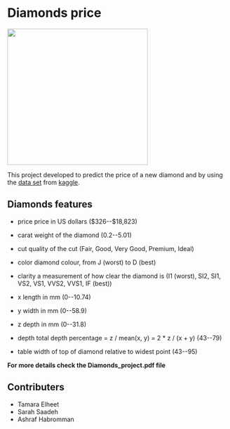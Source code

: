 # Diamonds price 


<img src="https://www.ministryofdiamond.com/wp-content/uploads/2019/12/lab-grown-diamond-new-2.jpg" width="320" height="310">

This project developed to predict the price of a new diamond and by using the [data set](https://www.kaggle.com/shivam2503/diamonds) from [kaggle](https://www.kaggle.com/).

## Diamonds features 

* price price in US dollars (\$326--\$18,823)

* carat weight of the diamond (0.2--5.01)

* cut quality of the cut (Fair, Good, Very Good, Premium, Ideal)

* color diamond colour, from J (worst) to D (best)

* clarity a measurement of how clear the diamond is (I1 (worst), SI2, SI1, VS2, VS1, VVS2, VVS1, IF (best))

* x length in mm (0--10.74)

* y width in mm (0--58.9)

* z depth in mm (0--31.8)

* depth total depth percentage = z / mean(x, y) = 2 * z / (x + y) (43--79)

* table width of top of diamond relative to widest point (43--95)

**For more details check the Diamonds_project.pdf file**

## Contributers 

* Tamara Elheet 
* Sarah Saadeh
* Ashraf Habromman
